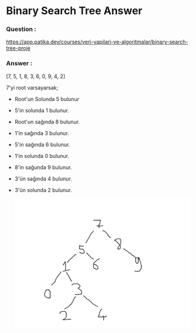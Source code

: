 # Binary Search Tree Answer

### Question :

https://app.patika.dev/courses/veri-yapilari-ve-algoritmalar/binary-search-tree-proje

### Answer :

[7, 5, 1, 8, 3, 6, 0, 9, 4, 2]

7'yi  root varsayarsak;  
- Root'un Solunda 5 bulunur
- 5'in solunda 1 bulunur.
- Root'un sağında 8 bulunur.
- 1'in sağında 3 bulunur.
- 5'in sağında 6 bulunur.
- 1'in solunda 0 bulunur.
- 8'in sağunda 9 bulunur.
- 3'ün sağında 4 bulunur.
- 3'ün solunda 2 bulunur.

	![Binary Search Tree Schema](./assets/schema.png)

